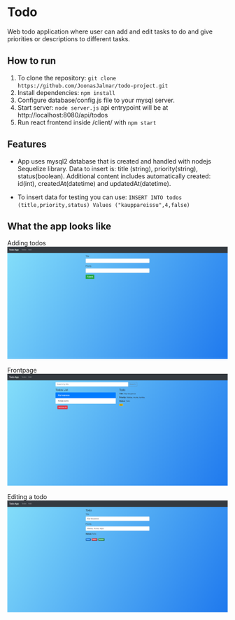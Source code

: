 # Todo
Web todo application where user can add and edit tasks to do and give priorities or descriptions to different tasks. 

## How to run
1. To clone the repository: `git clone https://github.com/JoonasJalmar/todo-project.git`
2. Install dependencies: `npm install`
3. Configure database/config.js file to your mysql server.
4. Start server: `node server.js` api entrypoint will be at http://localhost:8080/api/todos
5. Run react frontend inside /client/ with `npm start`

## Features
- App uses mysql2 database that is created and handled with nodejs Sequelize library.
Data to insert is: title (string), priority(string), status(boolean). Additional content includes automatically created: id(int), createdAt(datetime) and updatedAt(datetime).

- To insert data for testing you can use: `INSERT INTO todos (title,priority,status) Values ("kauppareissu",4,false)`

## What the app looks like

Adding todos
![alt text](https://github.com/JoonasJalmar/todo-project/blob/main/screenshots/add.png)

Frontpage
![alt text](https://github.com/JoonasJalmar/todo-project/blob/main/screenshots/items.png)

Editing a todo
![alt text](https://github.com/JoonasJalmar/todo-project/blob/main/screenshots/edit.png)
